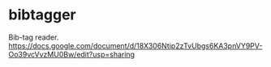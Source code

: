 # bibtagger
Bib-tag reader. https://docs.google.com/document/d/18X306Ntip2zTvUbgs6KA3pnVY9PV-Oo39vcVvzMU0Bw/edit?usp=sharing
